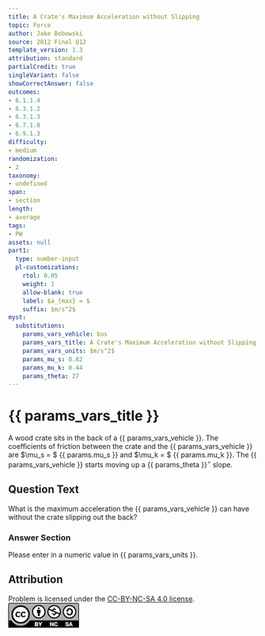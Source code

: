 ```yaml
---
title: A Crate's Maximum Acceleration without Slipping
topic: Force
author: Jake Bobowski
source: 2012 Final Q12
template_version: 1.3
attribution: standard
partialCredit: true
singleVariant: false
showCorrectAnswer: false
outcomes:
- 6.1.1.4
- 6.3.1.2
- 6.3.1.3
- 6.7.1.0
- 6.9.1.3
difficulty:
- medium
randomization:
- 2
taxonomy:
- undefined
span:
- section
length:
- average
tags:
- PW
assets: null
part1:
  type: number-input
  pl-customizations:
    rtol: 0.05
    weight: 1
    allow-blank: true
    label: $a_{max} = $
    suffix: $m/s^2$
myst:
  substitutions:
    params_vars_vehicle: bus
    params_vars_title: A Crate's Maximum Acceleration without Slipping
    params_vars_units: $m/s^2$
    params_mu_s: 0.82
    params_mu_k: 0.44
    params_theta: 27
---
```

# {{ params_vars_title }}
A wood crate sits in the back of a {{ params_vars_vehicle }}.
The coefficients of friction between the crate and the {{ params_vars_vehicle }} are $\mu_s = $ {{ params.mu_s }} and $\mu_k = $ {{ params.mu_k }}.
The {{ params_vars_vehicle }} starts moving up a {{ params_theta }}$^{\circ}$ slope.

## Question Text

What is the maximum acceleration the {{ params_vars_vehicle }} can have without the crate slipping out the back?

### Answer Section

Please enter in a numeric value in {{ params_vars_units }}.

## Attribution

Problem is licensed under the [CC-BY-NC-SA 4.0 license](https://creativecommons.org/licenses/by-nc-sa/4.0/).<br> ![The Creative Commons 4.0 license requiring attribution-BY, non-commercial-NC, and share-alike-SA license.](https://raw.githubusercontent.com/firasm/bits/master/by-nc-sa.png)